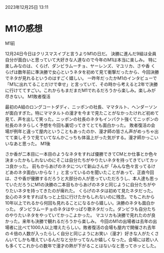 2023年12月25日 13:11

# M1の感想

M1前

12月24日今日はクリスマスイブと言うよりM1の日だ。
決勝に進んだ9組は全員自分が面白いと思っていて大好きな人達なので今年のM1は本当に楽しみ。
特に楽しみなのは、くらげ、ダンビラムーチョ、ヤーレンズ、マユリカ、さや香
くらげは数年前に準決勝で女心というネタを初めて見て衝撃だったから、今回決勝でネタが見れるというのはすごく嬉しい。
一昨年だったかM1のインタビューで「M1に出れてることだけで幸せ」と言っていて、その時から考えると2年で決勝に行けててすごい。これからもまだまだM1でれるだろうから楽しみ。楽しみが尽きない。
M1敗者復活

最初のA組のロングコートダディ、ニッポンの社長、ママタルト、ヘンダーソンが面白すぎた。特にママタルトの漫才を今まで見たことがなかったけれど初めて見て、声を出して笑った。ニッポンの社長のネタもインパクト強くてニッポンの社長のネタらしく予想を今回も裏切ってきてとても面白かった。
敗者復活の会場が例年と違って屋内ということもあったのか、漫才師の皆さん声がめっちゃ出てて楽しそうで見ていてなんかこっちも体温上がった気がする。漫才師かっこいいなあと思った。
M1後

さか香が二本目に一本目のようなネタをすれば優勝できてCMとか仕事とか色々決まったかもしれないのにそこは自分たちがやりたいネタを持ってきていてカッコ良かった。
前もからあげのネタについて新山さんが「みんな色々言ってるけどあのネタ面白いからな！」と言っているのを聞いたことがあって、正直今回は、さや香が優勝するだろうと大部分の人が思っていただろうし、本人達も思っていただろうにM1の決勝の二本目もからあげのネタと同じように自分たちがやりたいネタを持ってきたのが痺れた。
くらげのネタは初めて見たネタだった。女心のネタをすればもっと上位に行けたかもしれないのに残念。でもこれから10年以上でれるから何回も見れることになるから嬉しい。決勝のネタも面白かった。
ダンビラムーチョのネタはやっぱり歌ネタだった。ダンビラも自分たちのやりたいネタをやっていてかっこよかった。
マユリカも決勝で見れたのが良かった。来年も決勝で観れるだろうから楽しみ。
今回のM1の出場者は去年の出場者に比べて1000人以上増えたらしい。敗者復活の会場も屋内で開催され去年の４倍の人数が入ったらしく自分と同じようにお笑い（漫才）好きな人がたくさんいてしかも増えているんだなと分かってなんか嬉しくなった。会場には若い人も多くてこれからの数年で漫才の熱が下がることはないなと思ってホッとした。
